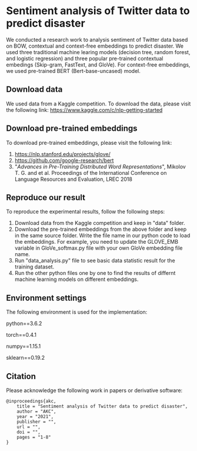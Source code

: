 # Sentiment analysis of Twitter data to predict disaster
We conducted a research work to analysis sentiment of Twitter data based on BOW, contextual and context-free embeddings to predict disaster. We used three traditional machine learing models (decision tree, random forest, and logistic regression) and three popular pre-trained contextual embedings (Skip-gram, FastText, and GloVe). For context-free embeddings, we used pre-trained BERT (Bert-base-uncased) model.

## Download data
We used data from a Kaggle competition. To download the data, please visit the following link:
https://www.kaggle.com/c/nlp-getting-started


## Download pre-trained embeddings
To download pre-trained embeddings, please visit the following link:
1) https://nlp.stanford.edu/projects/glove/
2) https://github.com/google-research/bert
3) "_Advances in Pre-Training Distributed Word Representations_", Mikolov T. G. and et al. Proceedings of the International Conference on Language Resources and Evaluation, LREC 2018

## Reproduce our result
To reproduce the experimental results, follow the following steps:
1) Download data from the Kaggle competition and keep in "data" folder.
2) Download the pre-trained embeddings from the above folder and keep in the same source folder. Write the file name in our python code to load the embeddings. For example, you need to update the GLOVE_EMB variable in GloVe_softmax.py file with your own GloVe embedding file name.
3) Run "data_analysis.py" file to see basic data statistic result for the training dataset.
4) Run the other python files one by one to find the results of differnt machine learning models on different embeddings.

## Environment settings
The following environment is used for the implementation:

python==3.6.2

torch==0.4.1

numpy==1.15.1

sklearn==0.19.2

## Citation
Please acknowledge the following work in papers or derivative software:

```
@inproceedings{akc,
    title = "Sentiment analysis of Twitter data to predict disaster",
    author = "AKC",
    year = "2021",
    publisher = "",
    url = "",
    doi = "",
    pages = "1-8"
}

```
